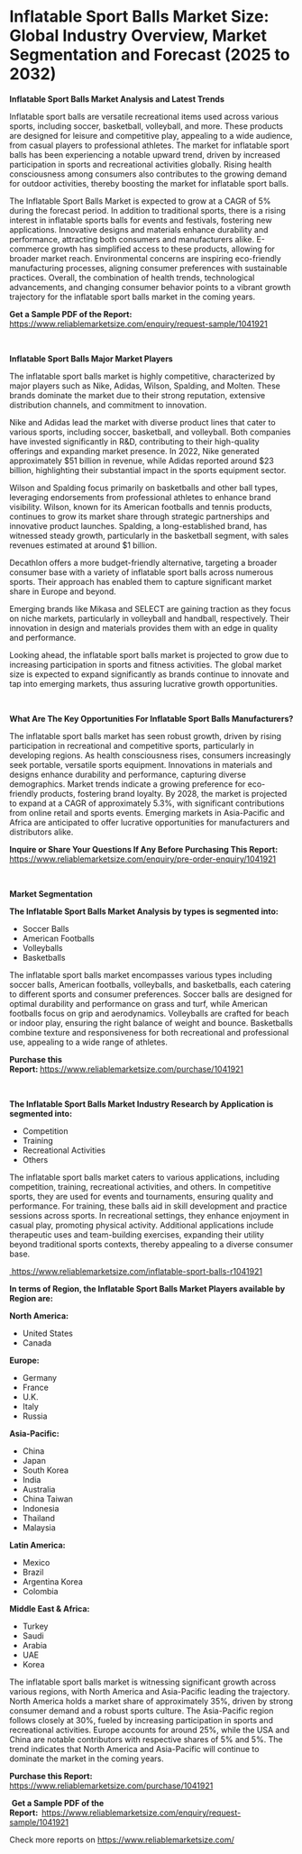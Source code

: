 <p><h1>Inflatable Sport Balls Market Size: Global Industry Overview, Market Segmentation and Forecast (2025 to 2032)</h1></p><p><strong>Inflatable Sport Balls Market Analysis and Latest Trends</strong></p>
<p><p>Inflatable sport balls are versatile recreational items used across various sports, including soccer, basketball, volleyball, and more. These products are designed for leisure and competitive play, appealing to a wide audience, from casual players to professional athletes. The market for inflatable sport balls has been experiencing a notable upward trend, driven by increased participation in sports and recreational activities globally. Rising health consciousness among consumers also contributes to the growing demand for outdoor activities, thereby boosting the market for inflatable sport balls.</p><p>The Inflatable Sport Balls Market is expected to grow at a CAGR of 5% during the forecast period. In addition to traditional sports, there is a rising interest in inflatable sports balls for events and festivals, fostering new applications. Innovative designs and materials enhance durability and performance, attracting both consumers and manufacturers alike. E-commerce growth has simplified access to these products, allowing for broader market reach. Environmental concerns are inspiring eco-friendly manufacturing processes, aligning consumer preferences with sustainable practices. Overall, the combination of health trends, technological advancements, and changing consumer behavior points to a vibrant growth trajectory for the inflatable sport balls market in the coming years.</p></p>
<p><strong>Get a Sample PDF of the Report:&nbsp;</strong> <a href="https://www.reliablemarketsize.com/enquiry/request-sample/1041921?utm_campaign=1879&utm_medium=2&utm_source=Github&utm_content=ia&utm_term=08022025&utm_id=inflatable-sport-balls">https://www.reliablemarketsize.com/enquiry/request-sample/1041921</a></p>
<p>&nbsp;</p>
<p><strong>Inflatable Sport Balls Major Market Players</strong></p>
<p><p>The inflatable sport balls market is highly competitive, characterized by major players such as Nike, Adidas, Wilson, Spalding, and Molten. These brands dominate the market due to their strong reputation, extensive distribution channels, and commitment to innovation. </p><p>Nike and Adidas lead the market with diverse product lines that cater to various sports, including soccer, basketball, and volleyball. Both companies have invested significantly in R&D, contributing to their high-quality offerings and expanding market presence. In 2022, Nike generated approximately $51 billion in revenue, while Adidas reported around $23 billion, highlighting their substantial impact in the sports equipment sector.</p><p>Wilson and Spalding focus primarily on basketballs and other ball types, leveraging endorsements from professional athletes to enhance brand visibility. Wilson, known for its American footballs and tennis products, continues to grow its market share through strategic partnerships and innovative product launches. Spalding, a long-established brand, has witnessed steady growth, particularly in the basketball segment, with sales revenues estimated at around $1 billion.</p><p>Decathlon offers a more budget-friendly alternative, targeting a broader consumer base with a variety of inflatable sport balls across numerous sports. Their approach has enabled them to capture significant market share in Europe and beyond.</p><p>Emerging brands like Mikasa and SELECT are gaining traction as they focus on niche markets, particularly in volleyball and handball, respectively. Their innovation in design and materials provides them with an edge in quality and performance.</p><p>Looking ahead, the inflatable sport balls market is projected to grow due to increasing participation in sports and fitness activities. The global market size is expected to expand significantly as brands continue to innovate and tap into emerging markets, thus assuring lucrative growth opportunities.</p></p>
<p>&nbsp;</p>
<p><strong>What Are The Key Opportunities For Inflatable Sport Balls Manufacturers?</strong></p>
<p><p>The inflatable sport balls market has seen robust growth, driven by rising participation in recreational and competitive sports, particularly in developing regions. As health consciousness rises, consumers increasingly seek portable, versatile sports equipment. Innovations in materials and designs enhance durability and performance, capturing diverse demographics. Market trends indicate a growing preference for eco-friendly products, fostering brand loyalty. By 2028, the market is projected to expand at a CAGR of approximately 5.3%, with significant contributions from online retail and sports events. Emerging markets in Asia-Pacific and Africa are anticipated to offer lucrative opportunities for manufacturers and distributors alike.</p></p>
<p><strong>Inquire or Share Your Questions If Any Before Purchasing This Report:</strong> <a href="https://www.reliablemarketsize.com/enquiry/pre-order-enquiry/1041921?utm_campaign=1879&utm_medium=2&utm_source=Github&utm_content=ia&utm_term=08022025&utm_id=inflatable-sport-balls">https://www.reliablemarketsize.com/enquiry/pre-order-enquiry/1041921</a></p>
<p>&nbsp;</p>
<p><strong>Market Segmentation</strong></p>
<p><strong>The Inflatable Sport Balls Market Analysis by types is segmented into:</strong></p>
<p><ul><li>Soccer Balls</li><li>American Footballs</li><li>Volleyballs</li><li>Basketballs</li></ul></p>
<p><p>The inflatable sport balls market encompasses various types including soccer balls, American footballs, volleyballs, and basketballs, each catering to different sports and consumer preferences. Soccer balls are designed for optimal durability and performance on grass and turf, while American footballs focus on grip and aerodynamics. Volleyballs are crafted for beach or indoor play, ensuring the right balance of weight and bounce. Basketballs combine texture and responsiveness for both recreational and professional use, appealing to a wide range of athletes.</p></p>
<p><strong>Purchase this Report:&nbsp;</strong><a href="https://www.reliablemarketsize.com/purchase/1041921?utm_campaign=1879&utm_medium=2&utm_source=Github&utm_content=ia&utm_term=08022025&utm_id=inflatable-sport-balls">https://www.reliablemarketsize.com/purchase/1041921</a></p>
<p>&nbsp;</p>
<p><strong>The Inflatable Sport Balls Market Industry Research by Application is segmented into:</strong></p>
<p><ul><li>Competition</li><li>Training</li><li>Recreational Activities</li><li>Others</li></ul></p>
<p><p>The inflatable sport balls market caters to various applications, including competition, training, recreational activities, and others. In competitive sports, they are used for events and tournaments, ensuring quality and performance. For training, these balls aid in skill development and practice sessions across sports. In recreational settings, they enhance enjoyment in casual play, promoting physical activity. Additional applications include therapeutic uses and team-building exercises, expanding their utility beyond traditional sports contexts, thereby appealing to a diverse consumer base.</p></p>
<p><a href="https://www.reliablemarketsize.com/inflatable-sport-balls-r1041921?utm_campaign=1879&utm_medium=2&utm_source=Github&utm_content=ia&utm_term=08022025&utm_id=inflatable-sport-balls">&nbsp;https://www.reliablemarketsize.com/inflatable-sport-balls-r1041921</a></p>
<p><strong>In terms of Region, the Inflatable Sport Balls Market Players available by Region are:</strong></p>
<p>
    <p> <strong> North America: </strong>
        <ul>
            <li>United States</li>
            <li>Canada</li>
        </ul>
        </p> 
    <p> <strong> Europe: </strong>
        <ul>
            <li>Germany</li>
            <li>France</li>
            <li>U.K.</li>
            <li>Italy</li>
            <li>Russia</li>
        </ul>
        </p> 
    <p> <strong> Asia-Pacific: </strong>
        <ul>
            <li>China</li>
            <li>Japan</li>
            <li>South Korea</li>
            <li>India</li>
            <li>Australia</li>
            <li>China Taiwan</li>
            <li>Indonesia</li>
            <li>Thailand</li>
            <li>Malaysia</li>
        </ul>
        </p> 
    <p> <strong> Latin America: </strong>
        <ul>
            <li>Mexico</li>
            <li>Brazil</li>
            <li>Argentina Korea</li>
            <li>Colombia</li>
        </ul>
        </p> 
    <p> <strong> Middle East & Africa: </strong>
        <ul>
            <li>Turkey</li>
            <li>Saudi</li>
            <li>Arabia</li>
            <li>UAE</li>
            <li>Korea</li>
        </ul>
    </p>
    </p>
<p><p>The inflatable sport balls market is witnessing significant growth across various regions, with North America and Asia-Pacific leading the trajectory. North America holds a market share of approximately 35%, driven by strong consumer demand and a robust sports culture. The Asia-Pacific region follows closely at 30%, fueled by increasing participation in sports and recreational activities. Europe accounts for around 25%, while the USA and China are notable contributors with respective shares of 5% and 5%. The trend indicates that North America and Asia-Pacific will continue to dominate the market in the coming years.</p></p>
<p><strong>Purchase this Report: </strong><a href="https://www.reliablemarketsize.com/purchase/1041921?utm_campaign=1879&utm_medium=2&utm_source=Github&utm_content=ia&utm_term=08022025&utm_id=inflatable-sport-balls">https://www.reliablemarketsize.com/purchase/1041921</a></p>
<p>&nbsp;<strong>Get a Sample PDF of the Report:&nbsp;&nbsp;</strong><a href="https://www.reliablemarketsize.com/enquiry/request-sample/1041921?utm_campaign=1879&utm_medium=2&utm_source=Github&utm_content=ia&utm_term=08022025&utm_id=inflatable-sport-balls">https://www.reliablemarketsize.com/enquiry/request-sample/1041921</a></p>
<p><strong></strong></p>
<p>Check more reports on <a href="https://www.reliablemarketsize.com/?utm_campaign=1879&utm_medium=2&utm_source=Github&utm_content=ia&utm_term=08022025&utm_id=inflatable-sport-balls">https://www.reliablemarketsize.com/</a></p>
